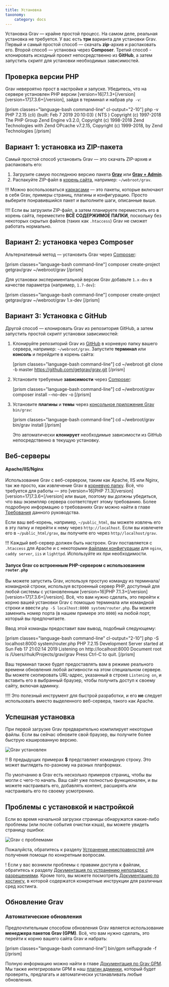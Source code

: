 ```yaml
---
title: Установка
taxonomy:
    category: docs
---
```


Установка Grav — крайне простой процесс. На самом деле, реальная установка не требуется. У вас есть **три** варианта для установки Grav. Первый и самый простой способ — скачать **zip**-архив и распаковать его. Второй способ — установка через **Composer**. Третий способ - клонировать исходный проект непосредственно из **GitHub**, а затем запустить скрипт для установки необходимых зависимостей.

## Проверка версии PHP

Grav невероятно прост в настройке и запуске. Убедитесь, что на сервере установлен PHP версии [version=16]7.1.3+[/version][version=17]7.3.6+[/version], зайдя в терминал и набрав `php -v`:

[prism classes="language-bash command-line" cl-output="2-10"]
php -v
PHP 7.2.15 (cli) (built: Feb  7 2019 20:10:03) ( NTS )
Copyright (c) 1997-2018 The PHP Group
Zend Engine v3.2.0, Copyright (c) 1998-2018 Zend Technologies
    with Zend OPcache v7.2.15, Copyright (c) 1999-2018, by Zend Technologies
[/prism]


## Вариант 1: установка из ZIP-пакета

Самый простой способ установить Grav — это скачать ZIP-архив и распаковать его:

1. Загрузите самую последнюю версию пакета **[Grav](https://getgrav.org/download/core/grav/latest)** или **[Grav + Admin](https://getgrav.org/download/core/grav-admin/latest)**.
2. Распакуйте ZIP-файл в [корень сайта](https://www.wordnik.com/words/webroot), например: `~/webroot/grav`.

!!! Можно воспользоваться [каркасами](https://getgrav.org/downloads/skeletons) — это пакеты, которые включают в себя Grav, примеры страниц, плагины и конфигурацию. Просто выберите понравившийся пакет и выполните шаги, описанные выше.

!!!! Если вы загрузили ZIP-файл, а затем планируете переместить его в корень сайта, переместите **ВСЁ СОДЕРЖИМОЕ ПАПКИ**, поскольку без некоторых скрытых файлов (таких как `.htaccess`) Grav не сможет работать нормально.

## Вариант 2: установка через Composer

Альтернативный метод — установить Grav через [Composer](https://getcomposer.org/doc/00-intro.md#installation-linux-unix-osx):

[prism classes="language-bash command-line"]
composer create-project getgrav/grav ~/webroot/grav
[/prism]

Для установки экспериментальной версии Grav добавьте `1.x-dev` в качестве параметра (например, `1.7-dev`):

[prism classes="language-bash command-line"]
composer create-project getgrav/grav ~/webroot/grav 1.x-dev
[/prism]

## Вариант 3: Установка с GitHub

Другой способ — клонировать Grav из репозитория GitHub, а затем запустить простой скрипт установки зависимостей:

1. Клонируйте репозиторий Grav из [GitHub](https://github.com/getgrav/grav) в корневую папку вашего сервера, например: `~/webroot/grav`. Запустите **терминал** или **консоль** и перейдите в корень сайта:

   [prism classes="language-bash command-line"]
   cd ~/webroot
   git clone -b master https://github.com/getgrav/grav.git
   [/prism]

2. Установите требуемые **зависимости** через [Composer](https://getcomposer.org/doc/00-intro.md#installation-linux-unix-osx):

   [prism classes="language-bash command-line"]
   cd ~/webroot/grav
   composer install --no-dev -o
   [/prism]

3. Установите **плагины** и **темы** через [консольное приложение Grav](../../advanced/grav-cli) `bin/grav`:

   [prism classes="language-bash command-line"]
   cd ~/webroot/grav
   bin/grav install
   [/prism]

   Это автоматически **клонирует** необходимые зависимости из GitHub непосредственно в текущую установку.

## Веб-серверы

#### Apache/IIS/Nginx

Использование Grav с веб-сервером, таким как Apache, IIS или Nginx, так же просто, как извлечение Grav в [корневую папку](https://www.wordnik.com/words/webroot). Всё, что требуется для работы — это [version=16]PHP 7.1.3[/version][version=17]7.3.6+[/version] или выше, поэтому вы должны убедиться, что ваш экземпляр сервера соответствует этому требованию. Более подробную информацию о требованиях Grav можно найти в главе [Требования](../requirements) данного руководства.

Если ваш веб-корень, например, `~/public_html`, вы можете извлечь его в эту папку и перейти к нему через `http://localhost`. Если вы извлечете его в `~/public_html/grav`, вы получите его через `http//localhost/grav`.

!!! Каждый веб-сервер должен быть настроен. Grav поставляется с `.htaccess` для Apache и с некоторыми [файлами конфигурации](https://github.com/getgrav/grav/tree/master/webserver-configs) для `nginx`, `caddy server`, `iis` и `lighttpd`. Используйте их при необходимости.

#### Запуск Grav со встроенным PHP-сервером с использованием `router.php`

Вы можете запустить Grav, используя простую команду из терминала/командной строки, используя встроенный сервер PHP, доступный для любой системы с установленным [version=16]PHP 7.1.3+[/version][version=17]7.3.6+[/version]. Всё, что вам нужно сделать, это перейти к корню вашей установки Grav с помощью терминала или командной строки и ввести `php -S localhost:8000 system/router.php`. Вы можете заменить номер порта (в нашем примере это `8000`) на любой порт, который вы предпочитаете.

Ввод этой команды предоставит вам вывод, подобный следующему:

[prism classes="language-bash command-line" cl-output="2-10"]
php -S localhost:8000 system/router.php
PHP 7.2.15 Development Server started at Sun Feb 17 21:02:14 2019
Listening on http://localhost:8000
Document root is /Users/rhuk/Projects/grav/grav
Press Ctrl-C to quit.
[/prism]

Ваш терминал также будет предоставлять вам в режиме реального времени обновления любой активности на этом специальном сервере. Вы можете скопировать URL-адрес, указанный в строке `Listening on`, и вставить его в выбранный браузер, чтобы получить доступ к своему сайту, включая админку.

!!!! Это полезный инструмент для быстрой разработки, и его **не** следует использовать вместо выделенного веб-сервера, такого как Apache.

## Успешная установка

При первой загрузке Grav предварительно компилирует некоторые файлы. Если вы сейчас обновите свой браузер, вы получите более быструю кэшированную версию.

![Grav установлен](install.png)

!! В предыдущих примерах **$** представляет командную строку. Это может выглядеть по-разному на разных платформах.

По умолчанию в Grav есть несколько примеров страниц, чтобы вы могли с чего-то начать. Ваш сайт уже полностью функционален, и вы можете настраивать его, добавлять контент, расширять или настраивать его по своему усмотрению.

## Проблемы с установкой и настройкой

Если во время начальной загрузки страницы обнаружатся какие-либо проблемы (или после события очистки кэша), вы можете увидеть страницу ошибки:

![Grav с проблемами](problems.png)

Пожалуйста, обратитесь к разделу [Устранение неисправностей](../../troubleshooting) для получения помощи по конкретным вопросам.

! Если у вас возникли проблемы с правами доступа к файлам, обратитесь к разделу [Документация по устранению неполадок с разрешениями](/troubleshooting/permissions). Кроме того, вы можете посмотреть [Документацию по хостингу](/webservers-hosting), в которой содержатся конкретные инструкции для различных сред хостинга.

## Обновление Grav

### Автоматические обновления

Предпочтительным способом обновления Grav является использование **менеджера пакетов Grav (GPM)**. Всё, что вам нужно сделать, это перейти к корню вашего сайта Grav и набрать:

[prism classes="language-bash command-line"]
bin/gpm selfupgrade -f
[/prism]

Полную информацию можно найти в главе [Документация по Grav GPM](../../advanced/grav-gpm). Мы также интегрировали GPM в наш [плагин админки](../../admin-panel), который будет проверять, предлагать и автоматически устанавливать любые обновления.
